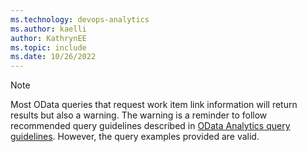 ```yaml
---
ms.technology: devops-analytics
ms.author: kaelli
author: KathrynEE
ms.topic: include
ms.date: 10/26/2022
---
```

 

> [!NOTE]   
> Most OData queries that request work item link information will return results but also a warning. The warning is a reminder to follow recommended query guidelines described in [OData Analytics query guidelines](../extend-analytics/odata-query-guidelines.md). However, the query examples provided are valid. 
